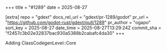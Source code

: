 +++
title = "#1289"
date = 2025-08-27

[extra]
repo = "gdext"
docs_rel_url = "gdext/pr-1289/godot"
pr_url = "https://github.com/godot-rust/gdext/pull/1289"
pr_author = "ogapo"
sort_key = 2025-08-27
date_time = 2025-08-27T13:29:24Z
commit_sha = "f2457c3b02e32837bac930a5388b2cabafc4da30"
+++

Adding ClassCodegenLevel::Core 
